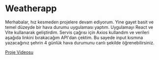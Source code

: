 # Weatherapp

Merhabalar, hız kesmeden projelere devam ediyorum. Yine gayet basit ve temel düzeyde bir hava durumu uygulaması yaptım. Uygulamayı React ve Vite kullanarak geliştirdim. Servis çağrısı için Axios kullandım ve verileri aşağıda linkini bırakacağım API'dan çektim. Bu sayede input kısmına yazacağınız şehrin 4 günlük hava durumunu canlı şekilde öğrenebilirsiniz.

[Proje Videosu](https://youtu.be/o-9N7QeI72g)
